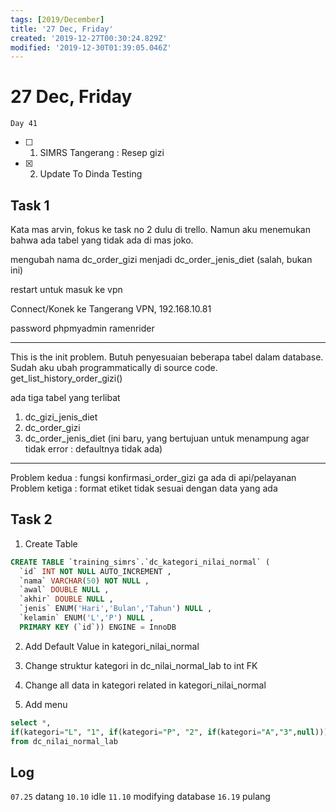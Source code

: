 ```yaml
---
tags: [2019/December]
title: '27 Dec, Friday'
created: '2019-12-27T00:30:24.829Z'
modified: '2019-12-30T01:39:05.046Z'
---
```


# 27 Dec, Friday

`Day 41`

- [ ] 1. SIMRS Tangerang : Resep gizi
- [X] 2. Update To Dinda Testing

## Task 1

Kata mas arvin, fokus ke task no 2 dulu di trello. Namun aku menemukan bahwa ada tabel yang tidak ada di mas joko.

mengubah nama dc_order_gizi menjadi dc_order_jenis_diet (salah, bukan ini)

restart untuk masuk ke vpn

Connect/Konek ke Tangerang
VPN, 
192.168.10.81

password phpmyadmin ramenrider

---
This is the init problem.
Butuh penyesuaian beberapa tabel dalam database. Sudah aku ubah programmatically di source code. get_list_history_order_gizi()

ada tiga tabel yang terlibat
1. dc_gizi_jenis_diet
2. dc_order_gizi
3. dc_order_jenis_diet (ini baru, yang bertujuan untuk menampung agar tidak error : defaultnya tidak ada)

---
Problem kedua : fungsi konfirmasi_order_gizi ga ada di api/pelayanan
Problem ketiga : format etiket tidak sesuai dengan data yang ada


## Task 2

1. Create Table

```sql
CREATE TABLE `training_simrs`.`dc_kategori_nilai_normal` ( 
  `id` INT NOT NULL AUTO_INCREMENT , 
  `nama` VARCHAR(50) NOT NULL , 
  `awal` DOUBLE NULL , 
  `akhir` DOUBLE NULL , 
  `jenis` ENUM('Hari','Bulan','Tahun') NULL , 
  `kelamin` ENUM('L','P') NULL , 
  PRIMARY KEY (`id`)) ENGINE = InnoDB
```

2. Add Default Value in kategori_nilai_normal

3. Change struktur kategori in dc_nilai_normal_lab to int FK

4. Change all data in kategori related in kategori_nilai_normal

5. Add menu

```sql
select *, 
if(kategori="L", "1", if(kategori="P", "2", if(kategori="A","3",null))) as kat_nn
from dc_nilai_normal_lab
```

## Log
`07.25` datang
`10.10` idle
`11.10` modifying database
`16.19` pulang
